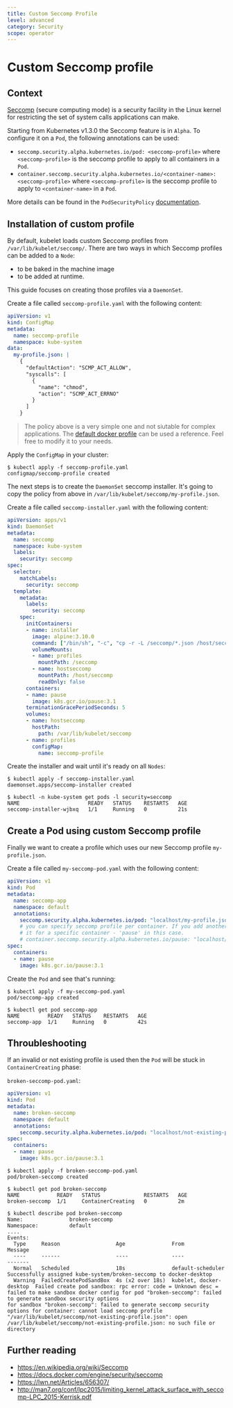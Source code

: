 ```yaml
---
title: Custom Seccomp Profile
level: advanced
category: Security
scope: operator
---
```


# Custom Seccomp profile

## Context

[Seccomp](https://en.wikipedia.org/wiki/Seccomp) (secure computing mode) is a security facility in the Linux kernel for restricting the set of system calls applications can make.

Starting from Kubernetes v1.3.0 the Seccomp feature is in `Alpha`. To configure it on a `Pod`, the following annotations can be used:

- `seccomp.security.alpha.kubernetes.io/pod: <seccomp-profile>` where `<seccomp-profile>` is the seccomp profile to apply to all containers in a `Pod`.
- `container.seccomp.security.alpha.kubernetes.io/<container-name>: <seccomp-profile>` where `<seccomp-profile>` is the seccomp profile to apply to `<container-name>` in a `Pod`.

More details can be found in the `PodSecurityPolicy` [documentation](https://kubernetes.io/docs/concepts/policy/pod-security-policy/#seccomp).

## Installation of custom profile

By default, kubelet loads custom Seccomp profiles from `/var/lib/kubelet/seccomp/`. There are two ways in which Seccomp profiles can be added to a `Node`:

- to be baked in the machine image
- to be added at runtime.

This guide focuses on creating those profiles via a `DaemonSet`.

Create a file called `seccomp-profile.yaml` with the following content:

```yaml
apiVersion: v1
kind: ConfigMap
metadata:
  name: seccomp-profile
  namespace: kube-system
data:
  my-profile.json: |
    {
      "defaultAction": "SCMP_ACT_ALLOW",
      "syscalls": [
        {
          "name": "chmod",
          "action": "SCMP_ACT_ERRNO"
        }
      ]
    }
```

> The policy above is a very simple one and not siutable for complex applications. The [default docker profile](https://github.com/moby/moby/blob/v17.05.0-ce/profiles/seccomp/default.json) can be used a reference. Feel free to modify it to your needs.

Apply the `ConfigMap` in your cluster:

```console
$ kubectl apply -f seccomp-profile.yaml
configmap/seccomp-profile created
```

The next steps is to create the `DaemonSet` seccomp installer. It's going to copy the policy from above in `/var/lib/kubelet/seccomp/my-profile.json`.

Create a file called `seccomp-installer.yaml` with the following content:

```yaml
apiVersion: apps/v1
kind: DaemonSet
metadata:
  name: seccomp
  namespace: kube-system
  labels:
    security: seccomp
spec:
  selector:
    matchLabels:
      security: seccomp
  template:
    metadata:
      labels:
        security: seccomp
    spec:
      initContainers:
      - name: installer
        image: alpine:3.10.0
        command: ["/bin/sh", "-c", "cp -r -L /seccomp/*.json /host/seccomp/"]
        volumeMounts:
        - name: profiles
          mountPath: /seccomp
        - name: hostseccomp
          mountPath: /host/seccomp
          readOnly: false
      containers:
      - name: pause
        image: k8s.gcr.io/pause:3.1
      terminationGracePeriodSeconds: 5
      volumes:
      - name: hostseccomp
        hostPath:
          path: /var/lib/kubelet/seccomp
      - name: profiles
        configMap:
          name: seccomp-profile
```

Create the installer and wait until it's ready on all `Nodes`:

```console
$ kubectl apply -f seccomp-installer.yaml
daemonset.apps/seccomp-installer created

$ kubectl -n kube-system get pods -l security=seccomp
NAME                      READY   STATUS    RESTARTS   AGE
seccomp-installer-wjbxq   1/1     Running   0          21s
```

## Create a Pod using custom Seccomp profile

Finally we want to create a profile which uses our new Seccomp profile `my-profile.json`.

Create a file called `my-seccomp-pod.yaml` with the following content:

```yaml
apiVersion: v1
kind: Pod
metadata:
  name: seccomp-app
  namespace: default
  annotations:
    seccomp.security.alpha.kubernetes.io/pod: "localhost/my-profile.json"
    # you can specify seccomp profile per container. If you add another profile you can configure
    # it for a specific container - 'pause' in this case.
    # container.seccomp.security.alpha.kubernetes.io/pause: "localhost/some-other-profile.json"
spec:
  containers:
  - name: pause
    image: k8s.gcr.io/pause:3.1
```

Create the `Pod` and see that's running:

```console
$ kubectl apply -f my-seccomp-pod.yaml
pod/seccomp-app created

$ kubectl get pod seccomp-app
NAME         READY   STATUS    RESTARTS   AGE
seccomp-app  1/1     Running   0          42s
```

## Throubleshooting

If an invalid or not existing profile is used then the `Pod` will be stuck in `ContainerCreating` phase:

`broken-seccomp-pod.yaml`:

```yaml
apiVersion: v1
kind: Pod
metadata:
  name: broken-seccomp
  namespace: default
  annotations:
    seccomp.security.alpha.kubernetes.io/pod: "localhost/not-existing-profile.json"
spec:
  containers:
  - name: pause
    image: k8s.gcr.io/pause:3.1
```

```console
$ kubectl apply -f broken-seccomp-pod.yaml
pod/broken-seccomp created

$ kubectl get pod broken-seccomp
NAME            READY   STATUS              RESTARTS   AGE
broken-seccomp  1/1     ContainerCreating   0          2m

$ kubectl describe pod broken-seccomp
Name:               broken-seccomp
Namespace:          default
....
Events:
  Type     Reason                  Age               From                     Message
  ----     ------                  ----              ----                     -------
  Normal   Scheduled               18s               default-scheduler        Successfully assigned kube-system/broken-seccomp to docker-desktop
  Warning  FailedCreatePodSandBox  4s (x2 over 18s)  kubelet, docker-desktop  Failed create pod sandbox: rpc error: code = Unknown desc = failed to make sandbox docker config for pod "broken-seccomp": failed to generate sandbox security options
for sandbox "broken-seccomp": failed to generate seccomp security options for container: cannot load seccomp profile "/var/lib/kubelet/seccomp/not-existing-profile.json": open /var/lib/kubelet/seccomp/not-existing-profile.json: no such file or directory
```

## Further reading

- https://en.wikipedia.org/wiki/Seccomp
- https://docs.docker.com/engine/security/seccomp
- https://lwn.net/Articles/656307/
- http://man7.org/conf/lpc2015/limiting_kernel_attack_surface_with_seccomp-LPC_2015-Kerrisk.pdf
